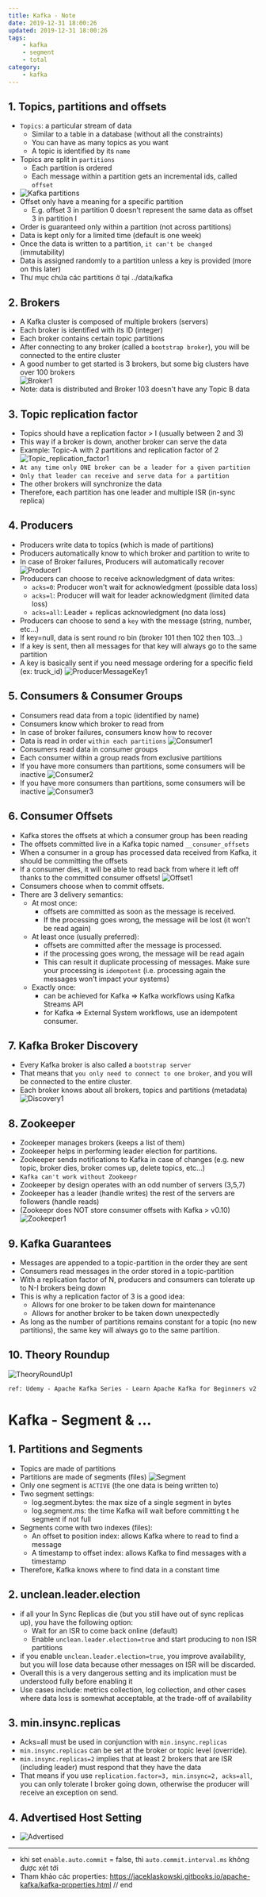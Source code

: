 ```yaml
---
title: Kafka - Note 
date: 2019-12-31 18:00:26
updated: 2019-12-31 18:00:26
tags:
    - kafka
    - segment
    - total
category: 
    - kafka
---
```


## 1. Topics, partitions and offsets

- `Topics`: a particular stream of data
    - Similar to a table in a database (without all the constraints)
    - You can have as many topics as you want
    - A topic is identified by its `name`
- Topics are split in `partitions`
    - Each partition is ordered
    - Each message within a partition gets an incremental ids, called `offset`
- ![Kafka partitions](https://tungexplorer.s3.ap-southeast-1.amazonaws.com/kafka_note/topics_1.JPG)
- Offset only have a meaning for a specific partition
    - E.g. offset 3 in partition 0 doesn't represent the same data as offset 3 in partition I
- Order is guaranteed only within a partition (not across partitions)
- Data is kept only for a limited time (default is one week)
- Once the data is written to a partition, `it can't be changed` (immutability)
- Data is assigned randomly to a partition unless a key is provided (more on this later)
- Thư mục chứa các partitions ở tại ../data/kafka

## 2. Brokers

- A Kafka cluster is composed of multiple brokers (servers)
- Each broker is identified with its ID (integer)
- Each broker contains certain topic partitions
- After connecting to any broker (called a `bootstrap broker`), you will be connected to the entire cluster
- A good number to get started is 3 brokers, but some big clusters have over 100 brokers    
  ![Broker1](https://tungexplorer.s3.ap-southeast-1.amazonaws.com/kafka_note/btoker_1.JPG)
- Note: data is distributed and Broker 103 doesn't have any Topic B data

## 3. Topic replication factor

- Topics should have a replication factor > I (usually between 2 and 3)
- This way if a broker is down, another broker can serve the data
- Example: Topic-A with 2 partitions and replication factor of 2    
  ![Topic_replication_factor1](https://tungexplorer.s3.ap-southeast-1.amazonaws.com/kafka_note/topic_replication_factor_2.JPG)
- `At any time only ONE broker can be a leader for a given partition`
- `Only that leader can receive and serve data for a partition`
- The other brokers will synchronize the data
- Therefore, each partition has one leader and multiple ISR (in-sync replica)

## 4. Producers

- Producers write data to topics (which is made of partitions)
- Producers automatically know to which broker and partition to write to
- In case of Broker failures, Producers will automatically recover  
  ![Producer1](https://tungexplorer.s3.ap-southeast-1.amazonaws.com/kafka_note/producer_1.JPG)
- Producers can choose to receive acknowledgment of data writes:
    - `acks=0`: Producer won't wait for acknowledgment (possible data loss)
    - `acks=l`: Producer will wait for leader acknowledgment (limited data loss)
    - `acks=all`: Leader + replicas acknowledgment (no data loss)
- Producers can choose to send a `key` with the message (string, number, etc...)
- If key=null, data is sent round ro bin (broker 101 then 102 then 103...)
- If a key is sent, then all messages for that key will always go to the same partition
- A key is basically sent if you need message ordering for a specific field (ex: truck_id)
  ![ProducerMessageKey1](https://tungexplorer.s3.ap-southeast-1.amazonaws.com/kafka_note/producer_message_key_1.JPG)

## 5. Consumers & Consumer Groups

- Consumers read data from a topic (identified by name)
- Consumers know which broker to read from
- In case of broker failures, consumers know how to recover
- Data is read in order `within each partitions`
  ![Consumer1](https://tungexplorer.s3.ap-southeast-1.amazonaws.com/kafka_note/btoker_1.JPG)
- Consumers read data in consumer groups
- Each consumer within a group reads from exclusive partitions
- If you have more consumers than partitions, some consumers will be inactive
  ![Consumer2](https://tungexplorer.s3.ap-southeast-1.amazonaws.com/kafka_note/consumer_2.JPG)
- If you have more consumers than partitions, some consumers will be inactive
  ![Consumer3](https://tungexplorer.s3.ap-southeast-1.amazonaws.com/kafka_note/consumer_3.JPG)

## 6. Consumer Offsets

- Kafka stores the offsets at which a consumer group has been reading
- The offsets committed live in a Kafka topic named `__consumer_offsets`
- When a consumer in a group has processed data received from Kafka, it should be committing the offsets
- If a consumer dies, it will be able to read back from where it left off thanks to the committed consumer offsets!
  ![Offset1](https://tungexplorer.s3.ap-southeast-1.amazonaws.com/kafka_note/offset_1.JPG)
- Consumers choose when to commit offsets.
- There are 3 delivery semantics:
    - At most once:
        - offsets are committed as soon as the message is received.
        - If the processing goes wrong, the message will be lost (it won't be read again)
    - At least once (usually preferred):
        - offsets are committed after the message is processed.
        - if the processing goes wrong, the message will be read again
        - This can result it duplicate processing of messages. Make sure your processing is `idempotent` (i.e.
          processing again the messages won't impact your systems)
    - Exactly once:
        - can be achieved for Kafka => Kafka workflows using Kafka Streams API
        - for Kafka => External System workflows, use an idempotent consumer.

## 7. Kafka Broker Discovery

- Every Kafka broker is also called a `bootstrap server`
- That means that `you only need to connect to one broker`, and you will be connected to the entire cluster.
- Each broker knows about all brokers, topics and partitions (metadata)
  ![Discovery1](https://tungexplorer.s3.ap-southeast-1.amazonaws.com/kafka_note/broker_discovery_1.JPG)

## 8. Zookeeper

- Zookeeper manages brokers (keeps a list of them)
- Zookeeper helps in performing leader election for partitions.
- Zookeeper sends notifications to Kafka in case of changes (e.g. new topic, broker dies, broker comes up, delete
  topics, etc...)
- `Kafka can't work without Zookeepr`
- Zookeeper by design operates with an odd number of servers (3,5,7)
- Zookeeper has a leader (handle writes) the rest of the servers are followers (handle reads)
- (Zookeepr does NOT store consumer offsets with Kafka > v0.10)
  ![Zookeeper1](https://tungexplorer.s3.ap-southeast-1.amazonaws.com/kafka_note/zookeeper_1.JPG)

## 9. Kafka Guarantees

- Messages are appended to a topic-partition in the order they are sent
- Consumers read messages in the order stored in a topic-partition
- With a replication factor of N, producers and consumers can tolerate up to N-I brokers being down
- This is why a replication factor of 3 is a good idea:
    - Allows for one broker to be taken down for maintenance
    - Allows for another broker to be taken down unexpectedly
- As long as the number of partitions remains constant for a topic (no new partitions), the same key will always go to
  the same partition.

## 10. Theory Roundup

![TheoryRoundUp1](https://tungexplorer.s3.ap-southeast-1.amazonaws.com/kafka_note/broker_discovery_1.JPG)

```
ref: Udemy - Apache Kafka Series - Learn Apache Kafka for Beginners v2
```

# Kafka - Segment & ...

## 1. Partitions and Segments

- Topics are made of partitions
- Partitions are made of segments (files)
  ![Segment](https://tungexplorer.s3.ap-southeast-1.amazonaws.com/kafka_note/segment2.JPG)
- Only one segment is `ACTIVE` (the one data is being written to)
- Two segment settings:
    - log.segment.bytes: the max size of a single segment in bytes
    - log.segment.ms: the time Kafka will wait before committing t he segment if not full
- Segments come with two indexes (files):
    - An offset to position index: allows Kafka where to read to find a message
    - A timestamp to offset index: allows Kafka to find messages with a timestamp
- Therefore, Kafka knows where to find data in a constant time

## 2. unclean.leader.election

- if all your In Sync Replicas die (but you still have out of sync replicas up), you have the following option:
    - Wait for an ISR to come back online (default)
    - Enable `unclean.leader.election=true` and start producing to non ISR partitions
- if you enable `unclean.leader.election=true`, you improve availability, but you will lose data because other messages
  on ISR will be discarded.
- Overall this is a very dangerous setting and its implication must be understood fully before enabling it
- Use cases include: metrics collection, log collection, and other cases where data loss is somewhat acceptable, at the
  trade-off of availability

## 3. min.insync.replicas

- Acks=all must be used in conjunction with `min.insync.replicas`
- `min.insync.replicas` can be set at the broker or topic level (override).
- `min.insync.replicas=2` implies that at least 2 brokers that are ISR (including leader) must respond that they have
  the data
- That means if you use `replication.factor=3, min.insync=2, acks=all`, you can only tolerate I broker going down,
  otherwise the producer will receive an exception on send.

## 4. Advertised Host Setting

- ![Advertised](https://tungexplorer.s3.ap-southeast-1.amazonaws.com/kafka_note/advertised.JPG)

____________________

- khi set `enable.auto.commit` = false, thì `auto.commit.interval.ms` không được xét tới
- Tham khảo các properties: https://jaceklaskowski.gitbooks.io/apache-kafka/kafka-properties.html
  // end